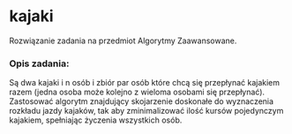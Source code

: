 # kajaki
Rozwiązanie zadania na przedmiot Algorytmy Zaawansowane.

### Opis zadania:

Są dwa kajaki i n osób i zbiór par osób które chcą się
przepłynać kajakiem razem (jedna osoba może kolejno z wieloma osobami się
przepłynać). Zastosować algorytm znajdujący skojarzenie doskonałe do
wyznaczenia rozkładu jazdy kajaków, tak aby zminimalizować ilość kursów
pojedynczym kajakiem, spełniając życzenia wszystkich osób.
